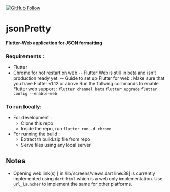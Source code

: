 [![GitHub Follow](https://img.shields.io/github/followers/bgrgv?style=social&logo=github)](https://github.com/bgrgv)
# jsonPretty
#### Flutter-Web application for JSON formatting

### Requirements :
- Flutter
- Chrome for hot restart on web
-- Flutter Web is still in beta and isn't production ready yet.
-- Guide to set up Flutter for web : 
		Make sure that you have Flutter v1.12 or above
		Run the follwing commands to enable Flutter web support :
			` flutter channel beta `
			` flutter upgrade `
			` flutter config --enable-web
 `

### To run locally:
- For development :
	- Clone this repo
	- Inside the repo, run `flutter run -d chrome`
- For running the build :
	 - Extract th build.zip file from repo
	 - Serve files using any local server
		
## Notes
- Opening web link(s) [ in /lib/screens/views.dart line:38] is currently implemented using `dart:html` which is a web only implementation. Use `url_launcher` to implement the same for other platforms.